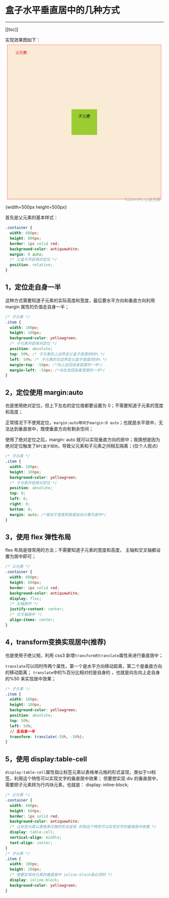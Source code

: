 # 盒子水平垂直居中的几种方式

----


[[toc]]


实现效果图如下： ![在这里插入图片描述](../images/css-center.png){width=500px height=500px}

首先是父元素的基本样式：

```css
.container {
  width: 600px;
  height: 600px;
  border: 1px solid red;
  background-color: antiquewhite;
  margin: 0 auto;
  /* 父盒子开启相对定位 */
  position: relative;
}
```

## 1，定位走自身一半

这种方式需要知道子元素的实际高度和宽度，最后要水平方向和垂直方向利用 margin 属性的负值走自身一半；

```css
/* 子元素 */
.item {
  width: 100px;
  height: 100px;
  background-color: yellowgreen;
  /* 子元素开启绝对定位 */
  position: absolute;
  top: 50%; /* 子元素的上边界走父盒子高度的50% */
  left: 50%; /* 子元素的左边界走父盒子宽度的50% */
  margin-top: -50px; /*向上走回自身高度的一半*/
  margin-left: -50px; /*向左走回自身宽度的一半*/
}
```

## 2，定位使用 margin:auto

也是使用绝对定位，但上下左右的定位值都要设置为 0；不需要知道子元素的宽度和高度；

正常情况下不使用定位，`margin:auto等同于margin:0 auto`；也就是水平居中，无法达到垂直居中，既使垂直方向有剩余空间；

使用了绝对定位之后，margin: auto 就可以实现垂直方向的居中；我猜想是因为绝对定位触发了`BFC盒子规则`，导致父元素和子元素之间相互隔离；(仅个人观点)

```css
/* 子元素 */
.item {
  width: 100px;
  height: 100px;
  background-color: yellowgreen;
  /* 子元素开启绝对定位 */
  position: absolute;
  top: 0;
  left: 0;
  right: 0;
  bottom: 0;
  margin: auto; /*相当于宽度和高度自动计算为居中*/
}
```

## 3，使用 flex 弹性布局

flex 布局是很常用的方法；不需要知道子元素的宽度和高度， 主轴和交叉轴都设置为居中即可；

```css
/* 父元素 */
.container {
  width: 600px;
  height: 600px;
  border: 1px solid red;
  background-color: antiquewhite;
  display: flex;
  /* 主轴居中 */
  justify-content: center;
  /* 交叉轴居中 */
  align-items: center;
}
```

## 4，transform变换实现居中(推荐)

也是使用子绝父相，利用 css3 新增`transform的translate`属性来进行垂直居中；

`translate`可以同时传两个属性，第一个是水平方向移动距离，第二个是垂直方向的移动距离；
`translate`中的%百分比相对的是自身的 ，也就是向左向上走自身的%50 来实现居中效果；

```css
/* 子元素 */
.item {
  width: 100px;
  height: 100px;
  background-color: yellowgreen;
  position: absolute;
  top: 50%;
  left: 50%;
  // 走自身一半
  transform: translate(-50%, -50%);
}
```

## 5，使用 display:table-cell

`display:table-cell`属性指让标签元素以表格单元格的形式呈现，类似于`td`标签，利用这个特性可以实现文字的垂直居中效果；
但要想实现 div 的垂直居中，需要把子元素转为行内块元素，也就是： display: inline-block;

```css
/* 父元素 */
.container {
  width: 600px;
  height: 600px;
  border: 1px solid red;
  background-color: antiquewhite;
  /* 让标签元素以表格单元格的形式呈现 利用这个特性可以实现文字的垂直居中效果 */
  display: table-cell;
  vertical-align: middle;
  text-align: center;
}
/* 子元素 */
.item {
  width: 100px;
  height: 100px;
  /* 想要实现块元素的垂直居中 inline-block是必须的 */
  display: inline-block;
  background-color: yellowgreen;
}
```
